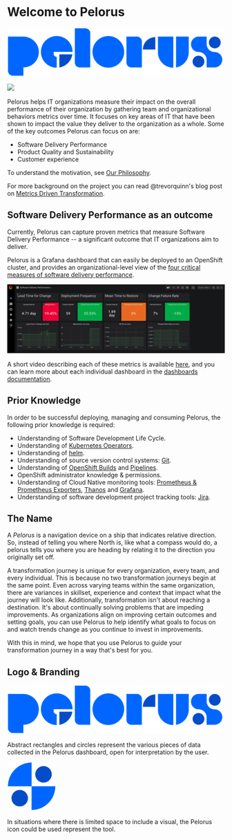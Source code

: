 # Welcome to Pelorus

![Pelorus](img/Logo-Pelorus-A-Standard-RGB_smaller.png)

![](https://github.com/redhat-cop/pelorus/workflows/Pylama/badge.svg)

Pelorus helps IT organizations measure their impact on the overall performance of their organization by gathering team and organizational behaviors metrics over time. It focuses on key areas of IT that have been shown to impact the value they deliver to the organization as a whole. Some of the key outcomes Pelorus can focus on are:

* Software Delivery Performance
* Product Quality and Sustainability
* Customer experience

To understand the motivation, see [Our Philosophy](Philosophy.md).

For more background on the project you can read @trevorquinn's blog post on [Metrics Driven Transformation](https://www.openshift.com/blog/exploring-a-metrics-driven-approach-to-transformation).

## Software Delivery Performance as an outcome

Currently, Pelorus can capture proven metrics that measure Software Delivery Performance -- a significant outcome that IT organizations aim to deliver.

Pelorus is a Grafana dashboard that can easily be deployed to an OpenShift cluster, and provides an organizational-level view of the [four critical measures of software delivery performance](https://blog.openshift.com/exploring-a-metrics-driven-approach-to-transformation/).

![Software Delivery Metrics Dashboard](img/sdp-dashboard.png)

A short video describing each of these metrics is available [here](https://www.youtube.com/watch?v=7-iB_KhUaQg),
and you can learn more about each individual dashboard in the [dashboards documentation](Dashboards.md).

## Prior Knowledge

In order to be successful deploying, managing and consuming Pelorus, the following prior knowledge is required:

* Understanding of Software Development Life Cycle.
* Understanding of [Kubernetes Operators](https://www.redhat.com/en/topics/containers/what-is-a-kubernetes-operator).
* Understanding of [helm](https://helm.sh/).
* Understanding of source version control systems: [Git](https://git-scm.com/).
* Understanding of [OpenShift Builds](https://docs.openshift.com/container-platform/4.6/builds/understanding-image-builds.html) and [Pipelines](https://www.openshift.com/blog/jenkins-pipelines).
* OpenShift administrator knowledge & permissions.
* Understanding of Cloud Native monitoring tools: [Prometheus & Prometheus Exporters](https://prometheus.io/), [Thanos](https://thanos.io/) and [Grafana](https://grafana.com/).
* Understanding of software development project tracking tools: [Jira](https://www.atlassian.com/software/jira).

## The Name

A _Pelorus_ is a navigation device on a ship that indicates relative direction.  So, instead of telling you where North is, like what a compass would do, a pelorus tells you where you are heading by relating it to the direction you originally set off.

A transformation journey is unique for every organization, every team, and every individual. This is because no two transformation journeys begin at the same point. Even across varying teams within the same organization, there are variances in skillset, experience and context that impact what the journey will look like. Additionally, transformation isn't about reaching a destination. It's about continually solving problems that are impeding improvements. As organizations align on improving certain outcomes and setting goals, you can use Pelorus to help identify what goals to focus on and watch trends change as you continue to invest in improvements.

With this in mind, we hope that you use Pelorus to guide your transformation journey in a way that's best for you.

## Logo & Branding

![Pelorus Logo](img/Logo-Pelorus-A-Standard-RGB_smaller.png)

Abstract rectangles and circles represent the various pieces of data collected in the Pelorus dashboard, open for interpretation by the user.

![Pelorus Icon](img/Icon-Pelorus-A-Standard-RGB_smaller.png)

In situations where there is limited space to include a visual, the Pelorus icon could be used represent the tool.
